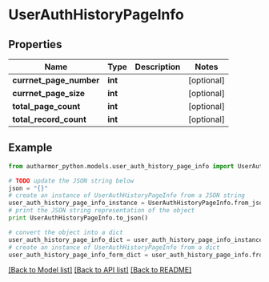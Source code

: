 # UserAuthHistoryPageInfo


## Properties
Name | Type | Description | Notes
------------ | ------------- | ------------- | -------------
**currnet_page_number** | **int** |  | [optional] 
**currnet_page_size** | **int** |  | [optional] 
**total_page_count** | **int** |  | [optional] 
**total_record_count** | **int** |  | [optional] 

## Example

```python
from autharmor_python.models.user_auth_history_page_info import UserAuthHistoryPageInfo

# TODO update the JSON string below
json = "{}"
# create an instance of UserAuthHistoryPageInfo from a JSON string
user_auth_history_page_info_instance = UserAuthHistoryPageInfo.from_json(json)
# print the JSON string representation of the object
print UserAuthHistoryPageInfo.to_json()

# convert the object into a dict
user_auth_history_page_info_dict = user_auth_history_page_info_instance.to_dict()
# create an instance of UserAuthHistoryPageInfo from a dict
user_auth_history_page_info_form_dict = user_auth_history_page_info.from_dict(user_auth_history_page_info_dict)
```
[[Back to Model list]](../README.md#documentation-for-models) [[Back to API list]](../README.md#documentation-for-api-endpoints) [[Back to README]](../README.md)


